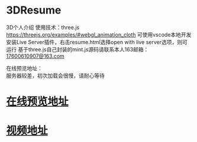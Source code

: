 # 3DResume
3D个人介绍
使用技术：three.js https://threejs.org/examples/#webgl_animation_cloth
可使用vscode本地开发
安装Live Server插件，右击resume.html选择open with live server选项，则可运行
基于three.js自己封装的mint.js源码请联系本人163邮箱：17600610907@163.com

在线预览地址：  
服务器较差，初次加载会很慢，请耐心等待  
# [在线预览地址](http://39.97.119.181/3DResume/resume.html)
# [视频地址](http://39.97.119.181/3DResume/3D.mp4)  
